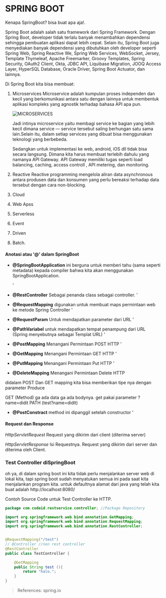 # SPRING BOOT


Kenapa SpringBoot? bisa buat apa aja!.

Spring Boot adalah salah satu framework dari Spring Framework. Dengan Spring Boot, developer tidak terlalu banyak menambahkan dependensi sehingga pembuatan aplikasi dapat lebih cepat. Selain itu, Spring Boot juga menyediakan banyak dependensi yang dibutuhkan oleh developer seperti  Spring Web, Spring Reactive We, Spring Web Services, WebSocket, Jersey,  Template Thymeleaf, Apache Freemarker, Groovy Templates, Spring Security, OAuth2 Client, Okta, JDBC API, Liquibase Migration, JOOQ Access Layer, HyperSQL Database, Oracle Driver, Spring Boot Actuator, dan lainnya.

Di Spring Boot kita bisa membuat:
1. Microservices
   Microservice adalah kumpulan proses independen dan kecil yang berkomunikasi antara satu dengan lainnya untuk membentuk aplikasi kompleks yang agnostik terhadap bahasa API apa pun.

   ![MICROSERVICES](https://miro.medium.com/max/640/1*LWc55_UCWZAZr7Vke6fweg.png)

   Jadi intinya microservice yaitu membagi service ke bagian yang lebih kecil dimana service — service tersebut saling berhungan satu sama lain.Selain itu, dalam setiap services yang dibuat bisa menggunakan teknologi yang berbebeda.


   Sedangkan untuk implementasi ke web, android, iOS dll tidak bisa secara langsung. Dimana kita harus membuat terlebih dahulu yang namanya API Gateway. API Gateway memiliki tugas seperti load balancing, caching, access controll , API metering, dan monitoring.

2. Reactive
    Reactive programming mengelola aliran data asynchronous antara produsen data dan konsumen yang perlu bereaksi terhadap data tersebut dengan cara non-blocking.
3. Cloud 
4. Web Apss
5. Serverless
6. Event 
7. Driven
8. Batch.

#### Anotasi atau '@' dalam SpringBoot

+ **@SpringBootApplication** ini berguna untuk memberi tahu (sama seperti metadata) kepada compiler bahwa kita akan menggunakan SpringBootApplication.
  
  '
+ **@RestController** Sebagai penanda class sebagai controller.
  '
+ **@RequestMapping** digunakan untuk membuat maps permintaan web ke metode Spring Controller
  '  
+ **@RequestParam** Untuk mendapatkan parameter dari URL
  '
+ **@PathVariabel** untuk mendapatkan tempat penampung dari URL (Spring menyebutnya sebagai Templat URL)
  '
+ **@PostMapping** Menangani Permintaan POST HTTP
'
+ **@GetMapping** Menangani Permintaan GET HTTP
  '
+ **@PutMapping** Menangani Permintaan Put HTTP
  '
+ **@DeleteMapping** Menangani Permintaan Delete HTTP

didalam POST Dan GET mapping kita bisa memberikan tipe nya dengan parameter Produce
  

GET (Method) ga ada data ga ada bodynya. get pakai parameter ?name=didit  PATH (test?name=didit)

+ **@PostConstract** method ini dipanggil setelah constructor
  '

#### Request dan Response

*HttpServletRequest* Request yang dikirim dari client (diterima server)

*HttpServletResponse* Isi Requestnya. Request yang dikirim dari server dan diterima oleh Client.



### Test Controller diSpringBoot

oh ya, di dalam spring boot ini kita tidak perlu menjalankan server web di lokal kita, tapi spring boot sudah menyatukan semua ini pada saat kita menjalankan program kita. untuk defaultnya alamat dari java yang telah kita buat adalah http://localhost:8080/ 

Contoh Source Code untuk Test Controller ke HTTP.
```java
package com.codeid.restservice.controller; //Package Repository

import org.springframework.web.bind.annotation.GetMapping;
import org.springframework.web.bind.annotation.RequestMapping;
import org.springframework.web.bind.annotation.RestController;


@RequestMapping("/test")
// @Controller //non rest controller
@RestController
public class TestController {

    @GetMapping
    public String test (){
        return "halo.";
    }
}

```

>References: spring.io                                
